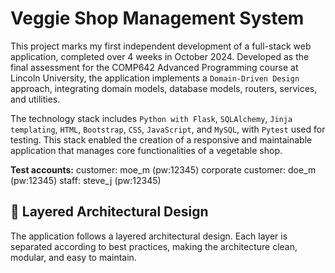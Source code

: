 # Veggie Shop Management System

This project marks my first independent development of a full-stack web application, completed over 4 weeks in October 2024. Developed as the final assessment for the COMP642 Advanced Programming course at Lincoln University, the application implements a `Domain-Driven Design` approach, integrating domain models, database models, routers, services, and utilities.

The technology stack includes `Python with Flask`, `SQLAlchemy`, `Jinja templating`, `HTML`, `Bootstrap`, `CSS`, `JavaScript`, and `MySQL`, with `Pytest` used for testing. This stack enabled the creation of a responsive and maintainable application that manages core functionalities of a vegetable shop.

**Test accounts:** 
customer: moe_m (pw:12345)
corporate customer: doe_m (pw:12345)
staff: steve_j (pw:12345)

## :tada: Layered Architectural Design

The application follows a layered architectural design. Each layer is separated according to best practices, making the architecture clean, modular, and easy to maintain. 



